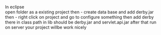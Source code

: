 In eclipse  
open folder as a existing project
then - create data base and add derby.jar
then - right click on project and go to configure something then add derby there in class path
in lib should be derby.jar and servlet.api.jar
after that run on server 
your project willbe work nicely 

